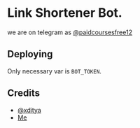 # Link Shortener Bot.

we are on telegram as [@paidcoursesfree12](https://t.me/paidcoursesfree12)

## Deploying
Only necessary var is `BOT_TOKEN`.


## Credits
- [@xditya](https://t.me/xditya)
- [Me](https://t.me/paidcoursesfree12)
